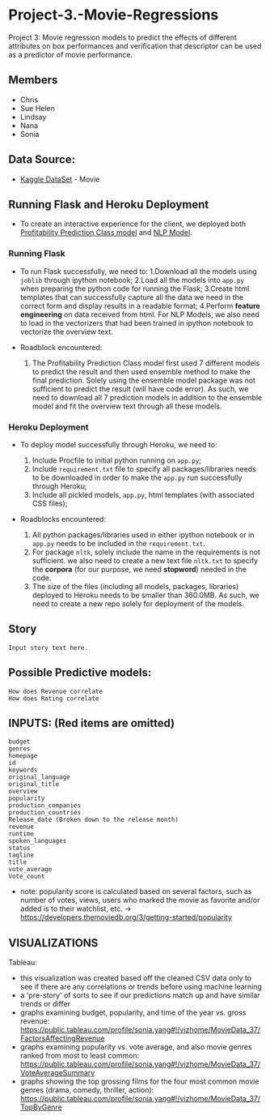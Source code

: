 # Project-3.-Movie-Regressions
Project 3: Movie regression models to predict the effects of different attributes on box performances and verification that descriptor can be used as a predictor of movie performance.

## Members
* Chris 
* Sue Helen
* Lindsay
* Nana
* Sonia

## Data Source:
* [Kaggle DataSet](https://www.kaggle.com/tmdb/tmdb-movie-metadata#tmdb_5000_movies.csv/) - Movie

## Running Flask and Heroku Deployment
* To create an interactive experience for the client, we deployed both [Profitability Prediction Class model](https://meowmovie5000meow.herokuapp.com/predicte) and [NLP Model](https://meowmovie5000meow.herokuapp.com/predicto).

### Running Flask
* To run Flask successfully, we need to:
    1.Download all the models using `joblib` through ipython notebook;
    2.Load all the models into `app.py` when preparing the python code for running the Flask;
    3.Create html templates that can successfully capture all the data we need in the correct form and display results in a readable format;
    4.Perform **feature engineering** on data received from html. For NLP Models, we also need to load in the vectorizers that had been trained in ipython notebook to vectorize the overview text. 

* Roadblock encountered: 
    1. The Profitability Prediction Class model first used 7 different models to predict the result and then used ensemble method to make the final prediction. Solely using the ensemble model package was not sufficient to predict the result (will have code error). As such, we need to download all 7 prediction models in addition to the ensemble model and fit the overview text through all these models. 

### Heroku Deployment
* To deploy model successfully through Heroku, we need to:
    1. Include Procfile to initial python running on `app.py`;
    2. Include `requirement.txt` file to specify all packages/libraries needs to be downloaded in order to make the `app.py` run           successfully through Heroku;
    3. Include all pickled models, `app.py`, html templates (with associated CSS files);

* Roadblocks encountered:
    1. All python packages/libraries used in either ipython notebook or in `app.py` needs to be included in the `requirement.txt`.
    2. For package `nltk`, solely include the name in the requirements is not sufficient. we also need to create a new text file             `nltk.txt` to specify the **corpora** (for our purpose, we need **stopword**) needed in the code. 
    3. The size of the files (including all models, packages, libraries) deployed to Heroku needs to be smaller than 360.0MB. As such,     we need to create a new repo solely for deployment of the models.
    
## Story


```
Input story text here.
```

## Possible Predictive models:
```
How does Revenue correlate
How does Rating correlate
```

## INPUTS: (Red items are omitted)

```
budget
genres
homepage
id
keywords
original_language
original_title
overview
popularity
production_companies
production_countries
Release_date (Broken down to the release month) 
revenue
runtime
spoken_languages
status
tagline
title
vote_average
Vote_count
```

* note: popularity score is calculated based on several factors, such as number of votes, views, users who marked the movie as favorite and/or added is to their watchlist, etc. -> https://developers.themoviedb.org/3/getting-started/popularity

## VISUALIZATIONS

Tableau: 
* this visualization was created based off the cleaned CSV data only to see if there are any correlations or trends before using machine learning
* a 'pre-story' of sorts to see if our predictions match up and have similar trends or differ
* graphs examining budget, popularity, and time of the year vs. gross revenue: https://public.tableau.com/profile/sonia.yang#!/vizhome/MovieData_37/FactorsAffectingRevenue
* graphs examining popularity vs. vote average, and also movie genres ranked from most to least common: https://public.tableau.com/profile/sonia.yang#!/vizhome/MovieData_37/VoteAverageSummary
* graphs showing the top grossing films for the four most common movie genres (drama, comedy, thriller, action): https://public.tableau.com/profile/sonia.yang#!/vizhome/MovieData_37/TopByGenre
